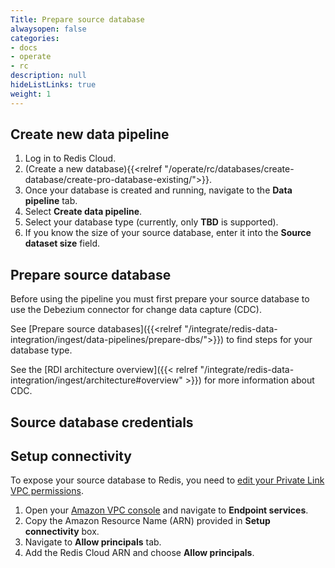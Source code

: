 ```yaml
---
Title: Prepare source database
alwaysopen: false
categories:
- docs
- operate
- rc
description: null
hideListLinks: true
weight: 1
---
```


## Create new data pipeline

1. Log in to Redis Cloud.
1. (Create a new database){{<relref "/operate/rc/databases/create-database/create-pro-database-existing/">}}.
1. Once your database is created and running, navigate to the **Data pipeline** tab.
1. Select **Create data pipeline**.
1. Select your database type (currently, only **TBD** is supported).
1. If you know the size of your source database, enter it into the **Source dataset size** field.

## Prepare source database

Before using the pipeline you must first prepare your source database to use
the Debezium connector for change data capture (CDC).

See [Prepare source databases]({{<relref "/integrate/redis-data-integration/ingest/data-pipelines/prepare-dbs/">}}) to find steps for your database type.

See the [RDI architecture overview]({{< relref "/integrate/redis-data-integration/ingest/architecture#overview" >}}) for more information about CDC.

## Source database credentials

## Setup connectivity

To expose your source database to Redis, you need to [edit your Private Link VPC permissions](https://docs.aws.amazon.com/vpc/latest/privatelink/configure-endpoint-service.html#add-remove-permissions).

1. Open your [Amazon VPC console]() and navigate to **Endpoint services**.
1. Copy the Amazon Resource Name (ARN) provided in **Setup connectivity** box.
1. Navigate to **Allow principals** tab.
1. Add the Redis Cloud ARN and choose **Allow principals**.
